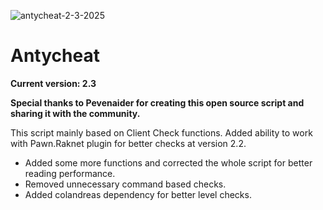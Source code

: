 ![antycheat-2-3-2025](https://github.com/user-attachments/assets/dbb0e936-bb37-4d4a-929f-728ef477e6ec)

# Antycheat
**Current version: 2.3**

**Special thanks to Pevenaider for creating this open source script and sharing it with the community.**

This script mainly based on Client Check functions. Added ability to work with Pawn.Raknet plugin for better checks at version 2.2. 
* Added some more functions and corrected the whole script for better reading performance.
* Removed unnecessary command based checks.
* Added colandreas dependency for better level checks.
